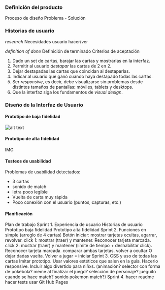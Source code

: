 ### Definición del producto

Proceso de diseño
Problema - Solución

### Historias de usuario

_research_
Necesidades usuario
hacer/ver

_definition of done_
Definición de terminado
Criterios de aceptación

1. Dado un set de cartas, barajar las cartas y mostrarlas en la interfaz.
2. Permitir al usuario _destapar_ las cartas de 2 en 2.
3. Dejar destapadas las cartas que coincidan al destaparlas.
4. Indicar al usuario que ganó cuando haya destapado todas las cartas.
5. Ser _responsive_, es decir, debe visualizarse sin problemas desde distintos
   tamaños de pantallas: móviles, tablets y desktops.
6. Que la interfaz siga los fundamentos de _visual design_.

### Diseño de la Interfaz de Usuario

#### Prototipo de baja fidelidad

![alt text](/src/pictures/modal-win.png)

#### Prototipo de alta fidelidad

IMG

#### Testeos de usabilidad

Problemas de usabilidad detectados:

- 3 cartas
- sonido de match
- letra poco legible
- Vuelta de carta muy rápida
- Poco conexión con el usuario (puntos, capturas, etc.)

#### Planificación

Plan de trabajo
Sprint 1. Experiencia de usuario
Historias de usuario
Prototipo baja fidelidad
Prototipo alta fidelidad
Sprint 2. Funciones en simple (arreglo de 4 cartas)
Botón iniciar: mostrar tarjetas ocultas, agarrar, revolver.
click 1: mostrar (traer) y mantener. Reconocer tarjeta marcada.
click 2: mostrar (traer) y mantener (límite de tiempo + deshabilitar click). Reconocer tarjeta marcada. comparar ambas tarjetas. volver a ocultar O dejar dadas vuelta.
Volver a jugar = iniciar
Sprint 3. CSS y uso de todas las cartas
Imitar prototipo. Usar valores estéticos que salen en la guía.
Hacerlo responsive.
Incluir algo divertido para niñxs. (animación? selector con forma de pokebola? meme al finalizar el juego? selección de personaje? jueguito cuando se hace match? sonido pokemon match?)
Sprint 4.
hacer readme
hacer tests
usar Git Hub Pages
